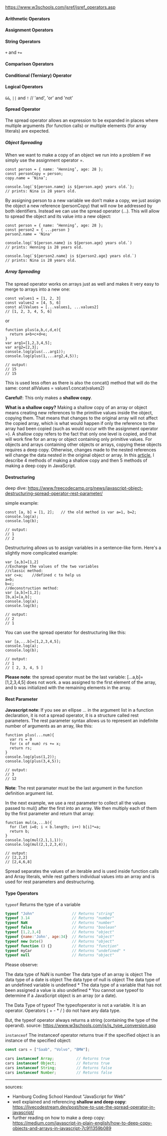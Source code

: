 https://www.w3schools.com/jsref/jsref_operators.asp

#### Arithmetic Operators

#### Assignment Operators

#### String Operators

`+` and `+=`

#### Comparison Operators

#### Conditional (Terniary) Operator

#### Logical Operators

`&&`, `||` and `!` // 'and', 'or' and 'not'

#### Spread Operator

The spread operator allows an expression to be expanded in places where multiple arguments (for function calls) or multiple elements (for array literals) are expected.


##### Object Spreading
When we want to make a copy of an object we run into a problem if we simply use the assignment operator =. 
```
const person = { name: ‘Henning’, age: 28 };
const personCopy = person;
copy.name = ‘Nina’;

console.log(`${person.name} is ${person.age} years old.`};
// prints: Nina is 28 years old.
```

By assigning person to a new variable we don’t make a copy, we just assign the object a new reference (personCopy) that will now be addressed by both identifiers.
Instead we can use the spread operator (...). 
This will allow to spread the object and its value into a new object:

```
const person = { name: ‘Henning’, age: 28 };
const person2 = { ...person }
person2.name = 'Nina'

console.log(`${person.name} is ${person.age} years old.`)
// prints: Henning is 28 years old.

console.log(`${person2.name} is ${person2.age} years old.`)
// prints: Nina is 28 years old.
```

##### Array Spreading
The spread operator works on arrays just as well and makes it very easy to merge to arrays into a new one:

```
const values1 = [1, 2, 3]
const values2 = [4, 5, 6]
const allValues = [...values1, ...values2] 
// [1, 2, 3, 4, 5, 6]
```

or 

```
function plus(a,b,c,d,e){
  return a+b+c+d+e;
}
var arg1=[1,2,3,4,5];
var arg2=[2,3];
console.log(plus(...arg1));
console.log(plus(1,...arg2,4,5));

// output:
// 15
// 15
```


This is used less often as there is also the concat() method that will do the same:
const allValues = values1.concat(values2)

**Careful!**: This only makes a **shallow copy**. 

**What is a shallow copy?**
Making a shallow copy of an array or object means creating new references to the primitive values inside the object, copying them.
That means that changes to the original array will not affect the copied array, which is what would happen if only the reference to the array had been copied (such as would occur with the assignment operator =).
A shallow copy refers to the fact that only one level is copied, and that will work fine for an array or object containing only primitive values.
For objects and arrays containing other objects or arrays, copying these objects requires a deep copy. Otherwise, changes made to the nested references will change the data nested in the original object or array.
In this [article](https://medium.com/javascript-in-plain-english/how-to-deep-copy-objects-and-arrays-in-javascript-7c911359b089), I describe 4 methods of making a shallow copy and then 5 methods of making a deep copy in JavaScript.


#### Destructuring
deep dive: https://www.freecodecamp.org/news/javascript-object-destructuring-spread-operator-rest-parameter/

simple example:
```
const [a, b] = [1, 2];   // the old method is var a=1, b=2;
console.log(a);
console.log(b);

// output:
// 1
// 2
```

Destructuring allows us to assign variables in a sentence-like form. 
Here's a slightly more complicated example:

```
var [a,b]=[1,2]
//Exchange the values of the two variables
//classic method:
var c=a;    //defined c to help us
a=b;
b=c;
//deconstruction method:
var [a,b]=[1,2];
[b,a]=[a,b];
console.log(a);
console.log(b);

// output:
// 2
// 1
```

You can use the spread operator for destructuring like this:

```
var [a,...b]=[1,2,3,4,5];
console.log(a);
console.log(b);

// output:
// 1
// [ 2, 3, 4, 5 ]
```
**Please note**: the spread operator must be the last variable: [...a,b]=[1,2,3,4,5] does not work.
a was assigned to the first element of the array, and b was initialized with the remaining elements in the array.

#### Rest Parameter

**Javascript note**: If you see an ellipse ... in the argument list in a function declaration, it is not a spread operator, it is a structure called rest parameters. The rest parameter syntax allows us to represent an indefinite number of arguments as an array, like this: 

```
function plus(...num){
  var rs = 0
  for (x of num) rs += x;
  return rs;
}
console.log(plus(1,2));
console.log(plus(3,4,5));

// output:
// 3
// 12
```

**Note**: The rest paramater must be the last argument in the function definition argument list.

In the next example, we use a rest parameter to collect all the values passed to mul() after the first into an array. We then multiply each of them by the first parameter and return that array:

```
function mul(a,...b){
  for (let i=0; i < b.length; i++) b[i]*=a;
  return b;
}
console.log(mul(2,1,1,1));
console.log(mul(2,1,2,3,4));

// output:
// [2,2,2]
// [2,4,6,8]
```

Spread separates the values of an iterable and is used inside function calls and Array literals, while rest gathers individual values into an array and is used for rest parameters and destructuring.


#### Type Operators
`typeof`	Returns the type of a variable
```js
typeof "John"                 // Returns "string"
typeof 3.14                   // Returns "number"
typeof NaN                    // Returns "number"
typeof false                  // Returns "boolean"
typeof [1,2,3,4]              // Returns "object"
typeof {name:'John', age:34}  // Returns "object"
typeof new Date()             // Returns "object"
typeof function () {}         // Returns "function"
typeof myCar                  // Returns "undefined" *
typeof null                   // Returns "object"
```
Please observe:

The data type of NaN is number
The data type of an array is object
The data type of a date is object
The data type of null is object
The data type of an undefined variable is undefined *
The data type of a variable that has not been assigned a value is also undefined *
You cannot use typeof to determine if a JavaScript object is an array (or a date).

The Data Type of typeof
The typeofoperator is not a variable. It is an operator. Operators ( + - * / ) do not have any data type.

But, the typeof operator always returns a string (containing the type of the operand).
source: https://www.w3schools.com/js/js_type_conversion.asp

`instanceof` 	The instanceof operator returns true if the specified object is an instance of the specified object:
```js
const cars = ["Saab", "Volvo", "BMW"];

cars instanceof Array;          // Returns true
cars instanceof Object;         // Returns true
cars instanceof String;         // Returns false
cars instanceof Number;         // Returns false
```




--- 





sources: 
- Hamburg Coding School Handout "JavaScript for Web"
- well explained and referencing **shallow and deep copy**: https://livecodestream.dev/post/how-to-use-the-spread-operator-in-javascript/
- further reading on how to make a deep copy: https://medium.com/javascript-in-plain-english/how-to-deep-copy-objects-and-arrays-in-javascript-7c911359b089


